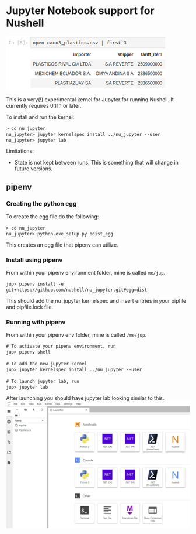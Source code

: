 # Jupyter Notebook support for Nushell

![Example of Jupyter running Nushell](jupyter_example.png)

This is a very(!) experimental kernel for Jupyter for running Nushell. It currently requires 0.11.1 or later.

To install and run the kernel:

```
> cd nu_jupyter
nu_jupyter> jupyter kernelspec install ../nu_jupyter --user
nu_jupyter> jupyter lab
```

Limitations:

* State is not kept between runs. This is something that will change in future versions.

## pipenv

### Creating the python egg
To create the egg file do the following:
```
> cd nu_jupyter
nu_jupyter> python.exe setup.py bdist_egg
```
This creates an egg file that pipenv can utilize.
### Install using pipenv
From within your pipenv environment folder, mine is called `me/jup`.
```
jup> pipenv install -e git+https://github.com/nushell/nu_jupyter.git#egg=dist
```
This should add the nu_jupyter kernelspec and insert entries in your pipfile and pipfile.lock file.
### Running with pipenv
From within your pipenv env folder, mine is called `/me/jup`.
```
# To activate your pipenv environment, run
jup> pipenv shell

# To add the new jupyter kernel
jup> jupyter kernelspec install ../nu_jupyter --user

# To launch jupyter lab, run
jup> jupyter lab
```
After launching you should have jupyter lab looking similar to this.
![Jupyter Lab](jupyter_lab.png)
